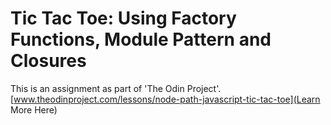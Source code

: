 # Tic Tac Toe: Using Factory Functions, Module Pattern and Closures

This is an assignment as part of 'The Odin Project'.
[www.theodinproject.com/lessons/node-path-javascript-tic-tac-toe](Learn More Here)